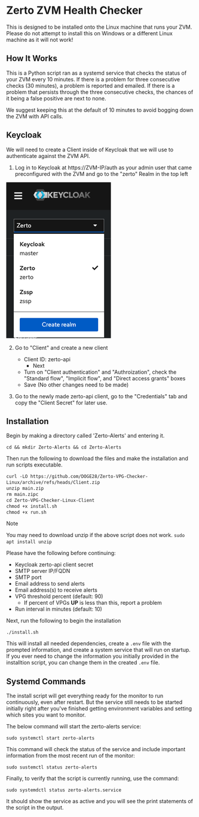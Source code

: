 # Zerto ZVM Health Checker

This is designed to be installed onto the Linux machine that runs your ZVM. Please do not attempt to install this on Windows or a different Linux machine as it will not work!

## How It Works

This is a Python script ran as a systemd service that checks the status of your ZVM every 10 minutes. If there is a problem for three consecutive checks (30 minutes), a problem is reported and emailed. If there is a problem that persists through the three consecutive checks, the chances of it being a false positive are next to none.

We suggest keeping this at the default of 10 minutes to avoid bogging down the ZVM with API calls. 

## Keycloak

We will need to create a Client inside of Keycloak that we will use to authenticate against the ZVM API.

1. Log in to Keycloak at h<span>ttps:</span>//ZVM-IP/auth as your admin user that came preconfigured with the ZVM and go to the "zerto" Realm in the top left

![alt text](resources/image.png)

2. Go to "Client" and create a new client
    - Client ID: zerto-api
        - Next
    - Turn on "Client authentication" and "Authroization", check the "Standard flow", "Implicit flow", and "Direct access grants" boxes
    - Save (No other changes need to be made)

3. Go to the newly made zerto-api client, go to the "Credentials" tab and copy the "Client Secret" for later use.

## Installation


Begin by making a directory called 'Zerto-Alerts' and entering it.

```
cd && mkdir Zerto-Alerts && cd Zerto-Alerts
```

Then run the following to download the files and make the installation and run scripts executable.

```
curl -LO https://github.com/DOGE28/Zerto-VPG-Checker-Linux/archive/refs/heads/Client.zip
unzip main.zip
rm main.zipc
cd Zerto-VPG-Checker-Linux-Client
chmod +x install.sh
chmod +x run.sh
```

> [!Note]
> You may need to download unzip if the above script does not work. ```sudo apt install unzip```


Please have the following before continuing:

* Keycloak zerto-api client secret
* SMTP server IP/FQDN
* SMTP port 
* Email address to send alerts
* Email address(s) to receive alerts
* VPG threshold percent (default: 90)
    - If percent of VPGs **UP** is less than this, report a problem
* Run interval in minutes (default: 10)

Next, run the following to begin the installation

```
./install.sh
```

This will install all needed dependencies, create a `.env` file with the prompted information, and create a system service that will run on startup.
If you ever need to change the information you initially provided in the installtion script, you can change them in the created `.env` file. 


## Systemd Commands

The install script will get everything ready for the monitor to run continuously, even after restart. But the service still needs to be started initially right after you've finished getting environment variables and setting which sites you want to monitor.

The below command will start the zerto-alerts service:

```
sudo systemctl start zerto-alerts
```

This command will check the status of the service and include important information from the most recent run of the monitor:

```
sudo sustemctl status zerto-alerts
```

Finally, to verify that the script is currently running, use the command:
```
sudo systemdctl status zerto-alerts.service
```
It should show the service as active and you will see the print statements of the script in the output.
